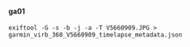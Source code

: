 
#### ga01

```
exiftool -G -s -b -j -a -T V5660909.JPG > garmin_virb_360_V5660909_timelapse_metadata.json
```